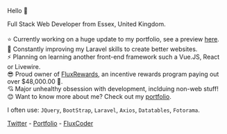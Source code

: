 Hello 👋


Full Stack Web Developer from Essex, United Kingdom. 
<br /><br />
   :star: Currently working on a huge update to my portfolio, see a preview [here](https://twitter.com/FluxCoder/status/1372706985305645061).<br />
   🌱 Constantly improving my Laravel skills to create better websites. <br />
   :zap: Planning on learning another front-end framework such a Vue.JS, React or Livewire. <br />
   :sunglasses: Proud owner of [FluxRewards](https://fluxrewards.com), an incentive rewards program paying out over $48,000.00 :money_with_wings:. <br />
   :cupid: Major unhealthy obsession with development, inclduing non-web stuff! <br />
   :blush: Want to know more about me? Check out my [portfolio](https://jroffey.me). <br />

I often use: `JQuery`, `BootStrap`, `Laravel`, `Axios`, `Datatables`, `Fotorama`.

[Twitter](https://twitter.com/FluxCoder) - [Portfolio](https://jroffey.me) - [FluxCoder](https://fluxcoder.xyz)
